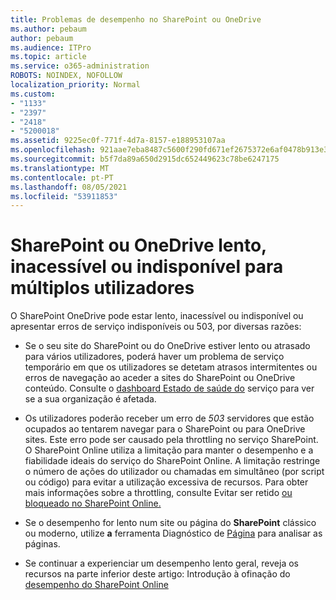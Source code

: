 ```yaml
---
title: Problemas de desempenho no SharePoint ou OneDrive
ms.author: pebaum
author: pebaum
ms.audience: ITPro
ms.topic: article
ms.service: o365-administration
ROBOTS: NOINDEX, NOFOLLOW
localization_priority: Normal
ms.custom:
- "1133"
- "2397"
- "2418"
- "5200018"
ms.assetid: 9225ec0f-771f-4d7a-8157-e188953107aa
ms.openlocfilehash: 921aae7eba8487c5600f290fd671ef2675372e6af0478b913e38354856cbaa22
ms.sourcegitcommit: b5f7da89a650d2915dc652449623c78be6247175
ms.translationtype: MT
ms.contentlocale: pt-PT
ms.lasthandoff: 08/05/2021
ms.locfileid: "53911853"
---
```

# <a name="sharepoint-or-onedrive-slow-inaccessible-or-unavailable-for-multiple-users"></a>SharePoint ou OneDrive lento, inacessível ou indisponível para múltiplos utilizadores

O SharePoint OneDrive pode estar lento, inacessível ou indisponível ou apresentar erros de serviço indisponíveis ou 503, por diversas razões:
  
- Se o seu site do SharePoint ou do OneDrive estiver lento ou atrasado para vários utilizadores, poderá haver um problema de serviço temporário em que os utilizadores se detetam atrasos intermitentes ou erros de navegação ao aceder a sites do SharePoint ou OneDrive conteúdo. Consulte o [dashboard Estado de saúde do](https://admin.microsoft.com/AdminPortal/Home#/servicehealth) serviço para ver se a sua organização é afetada.
  
- Os utilizadores poderão receber um erro de *503* servidores que estão ocupados ao tentarem navegar para o SharePoint ou para OneDrive sites. Este erro pode ser causado pela throttling no serviço SharePoint. O SharePoint Online utiliza a limitação para manter o desempenho e a fiabilidade ideais do serviço do SharePoint Online. A limitação restringe o número de ações do utilizador ou chamadas em simultâneo (por script ou código) para evitar a utilização excessiva de recursos. Para obter mais informações sobre a throttling, consulte Evitar ser retido [ou bloqueado no SharePoint Online.](https://docs.microsoft.com/sharepoint/dev/general-development/how-to-avoid-getting-throttled-or-blocked-in-sharepoint-online)

- Se o desempenho for lento num site ou página do **SharePoint** clássico ou moderno, utilize **a** ferramenta Diagnóstico de [Página](https://aka.ms/perftool) para analisar as páginas.
  
- Se continuar a experienciar um desempenho lento geral, reveja os recursos na parte inferior deste artigo: Introdução à ofinação do [desempenho do SharePoint Online](https://go.microsoft.com/fwlink/?linkid=2024334)
  